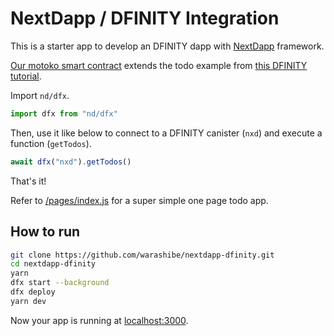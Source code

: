 # NextDapp / DFINITY Integration

This is a starter app to develop an DFINITY dapp with [NextDapp](https://warashibe.github.io/next-dapp/) framework.

[Our motoko smart contract](src/nxd/main.mo) extends the todo example from [this DFINITY tutorial](https://smartcontracts.org/docs/developers-guide/tutorials/multiple-actors.html).

Import `nd/dfx`.

```javascript
import dfx from "nd/dfx"
```
Then, use it like below to connect to a DFINITY canister (`nxd`) and execute a function (`getTodos`).

```javascript
await dfx("nxd").getTodos()
```

That's it!

Refer to [/pages/index.js](pages/index.js) for a super simple one page todo app.

## How to run

```bash
git clone https://github.com/warashibe/nextdapp-dfinity.git
cd nextdapp-dfinity
yarn
dfx start --background
dfx deploy
yarn dev
```

Now your app is running at [localhost:3000](http://localhost:3000).
